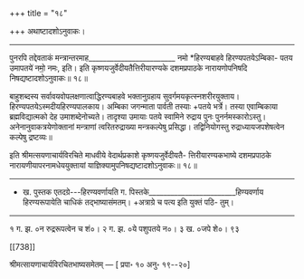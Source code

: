 +++
title = "१८"

+++
अथाष्टादशोऽनुवाकः।
________________________
पुनरपि तद्देवताकं मन्त्रान्तरमाह________________________
नमो *हिरण्यबाहवे हिरण्यपतयेऽम्बिका-
पतय उमापतये॑ नमो॒ नमः, इति।
इति कृष्णयजुर्वेदीयतैत्तिरीयारण्यके दशमप्रपाठके नारायणोपनिषदि
निषद्यष्टादशोऽनुवाकः॥ १८॥

बाहुशब्दस्य सर्वावयवोपलक्षणात्वाद्धिरण्यबाहवे भक्तानुग्रहाय सुवर्गमयकृत्स्नशरीरयुक्ताय। हिरण्यपतयेऽस्मदीयहिरण्यपालकाय। अम्बिका जगन्माता पार्वती तस्याः +पतये भर्त्रे। तस्या एवाम्बिकाया ब्रह्मविद्यात्मको देह उमाशब्देनोच्यते। तादृश्या उमायाः पतये स्वामिने रुद्राय पुनः पुनर्नमस्कारोऽस्तु। अनेनानुवाकत्रयेणोक्तानां मन्त्राणां त्वरितरुद्राख्या मन्त्रकल्पेषु प्रसिद्धा। तद्विनियोगस्तु रुद्राध्यायजपशेषत्वेन कल्पेषु द्रष्टव्यः॥

इति श्रीमत्सयणाचार्यविरचिते माधवीये वेदार्थप्रकाशे कृष्णयजुर्वेदीयतै-
त्तिरीयारण्यकभाष्ये दशमप्रपाठके नारायणीयापरनामधेययुक्तायां
याज्ञिक्यामुपनिषद्यष्टादशोऽनुवाकः॥ १८॥
______________________________________________________
* ख. पुस्तक एतदग्रे---हिरण्यवर्णायति ग. पिस्तके________________________हिण्यवर्णाय हिरण्यरूपायेति चाधिकं तद्भाष्यासंमतम्। +अत्राग्रे च पत्य इति युक्तं पठि-
तुम्।
___________________________________________________
१ ग. झ. ०न रुद्ररूपत्वेन च शं०। २ ग. झ. ०ये पशुपतये न०। ३ ख. ०जपे शे०।
९३

[[738]]

श्रीमत्सायणाचार्यविरचितभाष्यसमेतम् — [ प्रपा॰ १० अनु॰ १९--२०]

